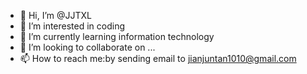 - 👋 Hi, I’m @JJTXL
- 👀 I’m interested in coding
- 🌱 I’m currently learning information technology
- 💞️ I’m looking to collaborate on ...
- 📫 How to reach me:by sending email to jianjuntan1010@gmail.com

<!---
JJTXL/JJTXL is a ✨ special ✨ repository because its `README.md` (this file) appears on your GitHub profile.
You can click the Preview link to take a look at your changes.
--->
